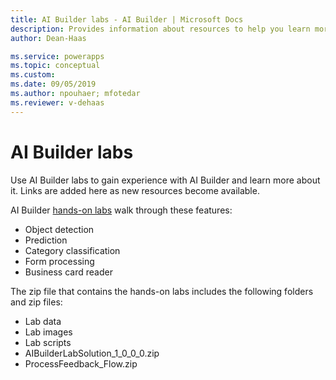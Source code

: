 ```yaml
---
title: AI Builder labs - AI Builder | Microsoft Docs
description: Provides information about resources to help you learn more about AI Builder 
author: Dean-Haas

ms.service: powerapps
ms.topic: conceptual
ms.custom: 
ms.date: 09/05/2019
ms.author: npouhaer; mfotedar
ms.reviewer: v-dehaas
---
```


# AI Builder labs

Use AI Builder labs to gain experience with AI Builder and learn more about it. Links are added here as new resources become available.

AI Builder [hands-on labs](https://go.microsoft.com/fwlink/?linkid=2103171) walk through these features:

- Object detection
- Prediction
- Category classification
- Form processing
- Business card reader

The zip file that contains the hands-on labs includes the following folders and zip files:

- Lab data
- Lab images
- Lab scripts
- AIBuilderLabSolution_1_0_0_0.zip
- ProcessFeedback_Flow.zip

<!--note from editor: Can you suggest edits to the Readme file that accompanies this zip file? We don't want to use language codes in URLs, and we don't abbreviate "CDS." The edit below assumes that Steps 1 and 2 under "Manual data setup" apply only to the three scenarios mentioned and not the others. But, how could that be? Don't you have to install the solution in a CDS environment no matter what??
***BEGIN EDIT***

AI Builder labs walk you through object detection, binary classification, text classification, form processing, and business card scenarios. Please visit [https://docs.microsoft.com/ai-builder/overview] to learn more about the scenarios and AI Builder.

To set up the environment to use AI Builder labs, follow these steps. SELF THIS IS CONFUSING.

For Binary Classification, Text Classification, and Object Detection scenarios you need sample data in Common Data Service.

Manual data setup

Step 1: Import AIBuilderLabSolution_1_0_0_0 to the Common Data Service environment.
        This will create three Common Data Service entities:
           Object Detection Product , Health Feedback, and Online Shopping Intent 

Step 2 : Upload data to the entities created in step 1.
o	Binary classification :	Follow the instructions [here](https://docs.microsoft.com/ai-builder/binary-classification-data-prep) to upload the Online Shopping Intent data.
o	Text Classification : Go to the Lab Data/Text Classification folder, and then upload data from pai_healthcare_feedbacks. Follow the instructions [here](https://docs.microsoft.com/ai-builder/before-you-build-text-classification-model).
o	Object Detection : Go to the Lab Data/ObjectDetection folder, upload data from aib_objectdetectionproducts, and follow the same instructions as the previous step.

For form processing, business card, and object detection labs, you'll need images and PDFs that are available in the Lab Images folder.


***END EDIT***
-->